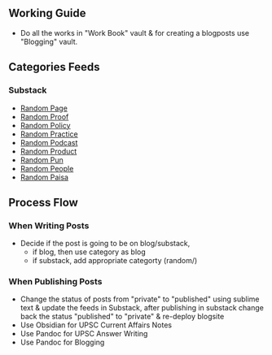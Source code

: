## Working Guide
- Do all the works in "Work Book" vault & for creating a blogposts use "Blogging" vault.

## Categories Feeds
### Substack
- [Random Page](https://jeanbourgain8.github.io/categories/cat_page.xml)
- [Random Proof](https://jeanbourgain8.github.io/categories/cat_proof.xml)
- [Random Policy](https://jeanbourgain8.github.io/categories/cat_policy.xml)
- [Random Practice](https://jeanbourgain8.github.io/categories/cat_practice.xml)
- [Random Podcast](https://jeanbourgain8.github.io/categories/cat_podcast.xml)
- [Random Product](https://jeanbourgain8.github.io/categories/cat_product.xml)
- [Random Pun](https://jeanbourgain8.github.io/categories/cat_pun.xml)
- [Random People](https://jeanbourgain8.github.io/categories/cat_people.xml)
- [Random Paisa](https://jeanbourgain8.github.io/categories/cat_paisa.xml)

## Process Flow
### When Writing Posts
- Decide if the post is going to be on blog/substack, 
	- if blog, then use category as blog
	- if substack, add appropriate categorty (random/)

### When Publishing Posts
- Change the status of posts from "private" to "published" using sublime text & update the feeds in Substack, after publishing in substack change back the status "published" to "private" & re-deploy blogsite
- Use Obsidian for UPSC Current Affairs Notes
- Use Pandoc for UPSC Answer Writing
- Use Pandoc for Blogging
